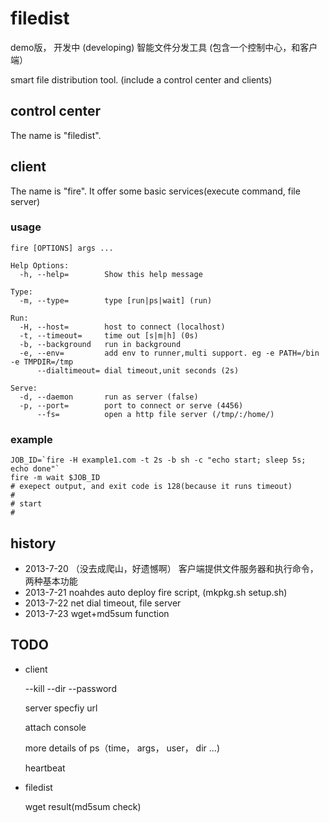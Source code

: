 filedist
========
demo版， 开发中 (developing)
智能文件分发工具 (包含一个控制中心，和客户端）

smart file distribution tool. (include a control center and clients)

## control center
The name is "filedist".

## client
The name is "fire". It offer some basic services(execute command, file server)

### usage
    fire [OPTIONS] args ...

    Help Options:
      -h, --help=        Show this help message

    Type:
      -m, --type=        type [run|ps|wait] (run)

    Run:
      -H, --host=        host to connect (localhost)
      -t, --timeout=     time out [s|m|h] (0s)
      -b, --background   run in background
      -e, --env=         add env to runner,multi support. eg -e PATH=/bin -e TMPDIR=/tmp
          --dialtimeout= dial timeout,unit seconds (2s)

    Serve:
      -d, --daemon       run as server (false)
      -p, --port=        port to connect or serve (4456)
          --fs=          open a http file server (/tmp/:/home/)
          
### example
    JOB_ID=`fire -H example1.com -t 2s -b sh -c "echo start; sleep 5s; echo done"`
    fire -m wait $JOB_ID
    # exepect output, and exit code is 128(because it runs timeout)
    #
    # start
    #

## history
- 2013-7-20 （没去成爬山，好遗憾啊） 客户端提供文件服务器和执行命令，两种基本功能
- 2013-7-21  noahdes auto deploy fire script, (mkpkg.sh setup.sh)
- 2013-7-22  net dial timeout, file server
- 2013-7-23  wget+md5sum function

## TODO
- client

	--kill
	--dir
	--password
	
	server specfiy url
	
	attach console
	
	more details of ps（time， args， user， dir ...)

    heartbeat

- filedist

    wget result(md5sum check)
